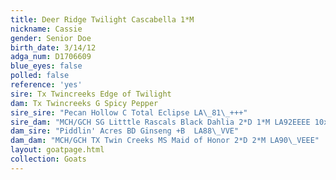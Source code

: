 ```yaml
---
title: Deer Ridge Twilight Cascabella 1*M
nickname: Cassie
gender: Senior Doe
birth_date: 3/14/12
adga_num: D1706609
blue_eyes: false
polled: false
reference: 'yes'
sire: Tx Twincreeks Edge of Twilight
dam: Tx Twincreeks G Spicy Pepper
sire_sire: "Pecan Hollow C Total Eclipse LA\_81\_+++"
sire_dam: "MCH/GCH SG Litttle Rascals Black Dahlia 2*D 1*M LA92EEEE 10xGCH 4xRsCH AGS\_91.0  "
dam_sire: "Piddlin' Acres BD Ginseng +B  LA88\_VVE"
dam_dam: "MCH/GCH TX Twin Creeks MS Maid of Honor 2*D 2*M LA90\_VEEE"
layout: goatpage.html
collection: Goats
---
```


